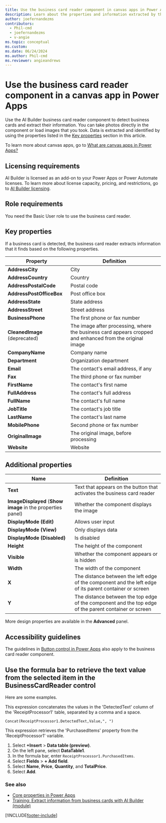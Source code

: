 ```yaml
---
title: Use the business card reader component in canvas apps in Power Apps - AI Builder
description: Learn about the properties and information extracted by the business card reader component in a canvas app.
author: joefernandezms
contributors:
  - Phil-cmd
  - joefernandezms
  - v-angie
ms.topic: conceptual
ms.custom: 
ms.date: 06/24/2024
ms.author: Phil-cmd
ms.reviewer: angieandrews
---
```


# Use the business card reader component in a canvas app in Power Apps

Use the AI Builder business card reader component to detect business cards and extract their information. You can take photos directly in the component or load images that you took. Data is extracted and identified by using the properties listed in the [Key properties](#key-properties) section in this article.

To learn more about canvas apps, go to [What are canvas apps in Power Apps?](/powerapps/maker/canvas-apps/getting-started)

## Licensing requirements

AI Builder is licensed as an add-on to your Power Apps or Power Automate licenses. To learn more about license capacity, pricing, and restrictions, go to [AI Builder licensing](./administer-licensing.md).

## Role requirements

You need the Basic User role to use the business card reader.

## Key properties

If a business card is detected, the business card reader extracts information that it finds based on the following properties.

|Property |Definition  |
|---------|---------|
| **AddressCity**| City |
| **AddressCountry**| Country |
| **AddressPostalCode**| Postal code |
| **AddressPostOfficeBox**| Post office box |
| **AddressState**| State address |
| **AddressStreet**| Street address|
| **BusinessPhone**| The first phone or fax number|
| **CleanedImage** (deprecated)| The image after processing, where the business card appears cropped and enhanced from the original image|
| **CompanyName**| Company name|
| **Department**| Organization department |
| **Email**| The contact's email address, if any|
| **Fax**| The third phone or fax number|
| **FirstName**| The contact's first name|
| **FullAddress**| The contact's full address|
| **FullName**| The contact's full name|
| **JobTitle**| The contact's job title|
| **LastName**| The contact's last name|
| **MobilePhone**| Second phone or fax number|
| **OriginalImage**| The original image, before processing|
| **Website**| Website|

## Additional properties

|Name |Definition  |
|---------|---------|
| **Text**| Text that appears on the button that activates the business card reader|
| **ImageDisplayed** (**Show image** in the properties panel)| Whether the component displays the image|
|**DisplayMode (Edit)**| Allows user input|
|**DisplayMode (View)**| Only displays data|
|**DisplayMode (Disabled)**| Is disabled|
| **Height**| The height of the component|
| **Visible**| Whether the component appears or is hidden|
| **Width**| The width of the component|
| **X**| The distance between the left edge of the component and the left edge of its parent container or screen|
| **Y**| The distance between the top edge of the component and the top edge of the parent container or screen |

More design properties are available in the **Advanced** panel.

## Accessibility guidelines

The guidelines in [Button control in Power Apps](/power-apps/maker/canvas-apps/controls/control-button) also apply to the business card reader component.

## Use the formula bar to retrieve the text value from the selected item in the BusinessCardReader control

Here are some examples.

This expression concatenates the values in the 'DetectedText' column of the 'ReceiptProcessor1' table, separated by a comma and a space.

`Concat(ReceiptProcessor1.DetectedText,Value,", ")`

This expression retrieves the 'PurchasedItems' property from the 'ReceiptProcessor1' variable.

1. Select **+Insert** > **Data table (preview)**.
1. On the left pane, select **DataTable1**.
1. In the formula bar, enter `ReceiptProcessor1.PurchasedItems`.
1. Select **Fields** > **+ Add field**.
1. Select **Name**, **Price**, **Quantity**, and **TotalPrice**.
1. Select **Add**.

### See also

- [Core properties in Power Apps](/powerapps/maker/canvas-apps/controls/properties-core)
- [Training: Extract information from business cards with AI Builder (module)](/training/modules/get-started-with-ai-business-card-reader/)


[!INCLUDE[footer-include](includes/footer-banner.md)]
